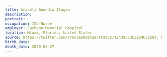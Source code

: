 ```yaml
---
title: Araceli Buendia Ilagan
description: 
portrait: 
occupation: ICU Nurse
employer: Jackson Memorial Hospital
location: Miami, Florida, United States
source: https://twitter.com/FrancesRobles/status/1243937353124675584, https://www.miamiherald.com/news/coronavirus/article241586041.html
birth_date: 
death_date: 2020-03-27
---
```


